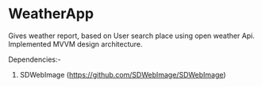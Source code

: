 # WeatherApp
Gives weather report, based on User search place using open weather Api.
Implemented MVVM design architecture.

Dependencies:-
1. SDWebImage (https://github.com/SDWebImage/SDWebImage)



